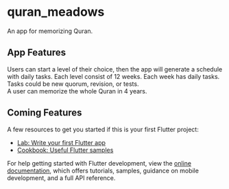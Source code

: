 # quran_meadows

An app for memorizing Quran.

## App Features

Users can start a level of their choice, then the app will generate a schedule with daily tasks.
Each level consist of 12 weeks.
Each week has daily tasks.
Tasks could be new quorum, revision, or tests.  
A user can memorize the whole Quran in 4 years. 

## Coming Features

A few resources to get you started if this is your first Flutter project:

- [Lab: Write your first Flutter app](https://docs.flutter.dev/get-started/codelab)
- [Cookbook: Useful Flutter samples](https://docs.flutter.dev/cookbook)

For help getting started with Flutter development, view the
[online documentation](https://docs.flutter.dev/), which offers tutorials,
samples, guidance on mobile development, and a full API reference.
